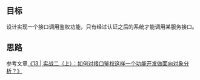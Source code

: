 ## 目标
设计实现一个接口调用鉴权功能，只有经过认证之后的系统才能调用某服务接口。

## 思路
参考文章[《13 | 实战二（上）：如何对接口鉴权这样一个功能开发做面向对象分析？》](https://time.geekbang.org/column/article/171760)